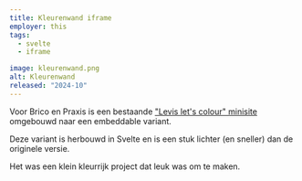 ```yaml
---
title: Kleurenwand iframe
employer: this
tags:
  - svelte
  - iframe

image: kleurenwand.png
alt: Kleurenwand
released: "2024-10"
---
```


Voor Brico en Praxis is een bestaande ["Levis let's colour" minisite](https://levisletscolour.be/) omgebouwd naar een embeddable variant.

Deze variant is herbouwd in Svelte en is een stuk lichter (en sneller) dan de originele versie.

Het was een klein kleurrijk project dat leuk was om te maken.

<!-- Met name de popup binnen het iframe is lastig -->
